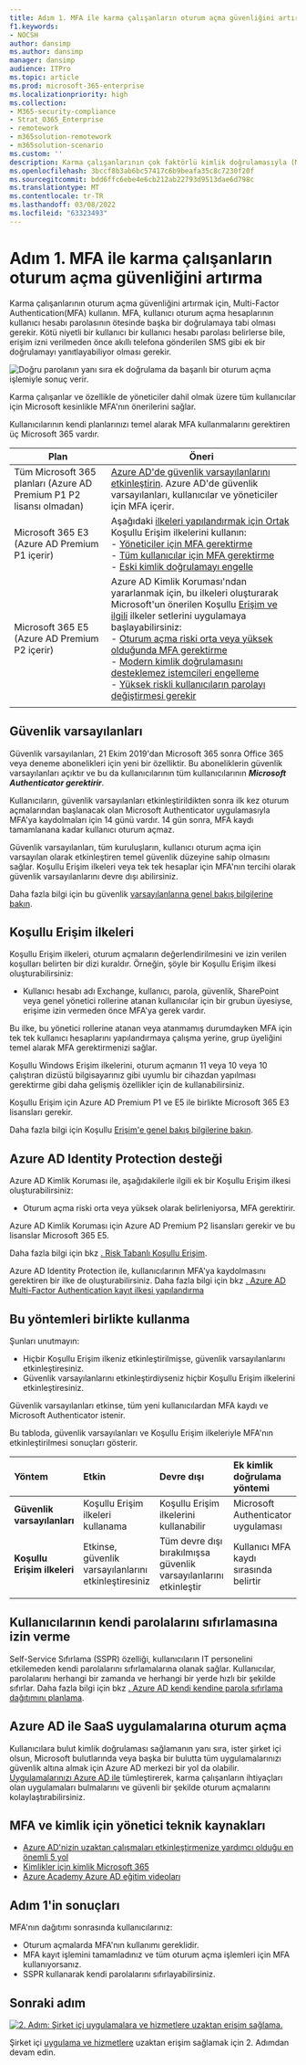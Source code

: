 ```yaml
---
title: Adım 1. MFA ile karma çalışanların oturum açma güvenliğini artırma
f1.keywords:
- NOCSH
author: dansimp
ms.author: dansimp
manager: dansimp
audience: ITPro
ms.topic: article
ms.prod: microsoft-365-enterprise
ms.localizationpriority: high
ms.collection:
- M365-security-compliance
- Strat_O365_Enterprise
- remotework
- m365solution-remotework
- m365solution-scenario
ms.custom: ''
description: Karma çalışanlarının çok faktörlü kimlik doğrulamasıyla (MFA) oturum açmasını gerekli olarak kullanın.
ms.openlocfilehash: 3bccf8b3ab6bc57417c6b9beafa35c8c7230f20f
ms.sourcegitcommit: bdd6ffc6ebe4e6cb212ab22793d9513dae6d798c
ms.translationtype: MT
ms.contentlocale: tr-TR
ms.lasthandoff: 03/08/2022
ms.locfileid: "63323493"
---
```

# <a name="step-1-increase-sign-in-security-for-hybrid-workers-with-mfa"></a>Adım 1. MFA ile karma çalışanların oturum açma güvenliğini artırma

Karma çalışanlarının oturum açma güvenliğini artırmak için, Multi-Factor Authentication(MFA) kullanın. MFA, kullanıcı oturum açma hesaplarının kullanıcı hesabı parolasının ötesinde başka bir doğrulamaya tabi olması gerekir. Kötü niyetli bir kullanıcı bir kullanıcı hesabı parolası belirlerse bile, erişim izni verilmeden önce akıllı telefona gönderilen SMS gibi ek bir doğrulamayı yanıtlayabiliyor olması gerekir.

![Doğru parolanın yanı sıra ek doğrulama da başarılı bir oturum açma işlemiyle sonuç verir.](../media/empower-people-to-work-remotely/remote-workers-mfa.png)

Karma çalışanlar ve özellikle de yöneticiler dahil olmak üzere tüm kullanıcılar için Microsoft kesinlikle MFA'nın önerilerini sağlar.

Kullanıcılarının kendi planlarınızı temel alarak MFA kullanmalarını gerektiren üç Microsoft 365 vardır.

|Plan  |Öneri  |
|---------|---------|
|Tüm Microsoft 365 planları (Azure AD Premium P1 P2 lisansı olmadan)     |[Azure AD'de güvenlik varsayılanlarını etkinleştirin](/azure/active-directory/fundamentals/concept-fundamentals-security-defaults). Azure AD'de güvenlik varsayılanları, kullanıcılar ve yöneticiler için MFA içerir.   |
|Microsoft 365 E3 (Azure AD Premium P1 içerir)     | Aşağıdaki [ilkeleri yapılandırmak için Ortak](/azure/active-directory/conditional-access/concept-conditional-access-policy-common) Koşullu Erişim ilkelerini kullanın: <br>- [Yöneticiler için MFA gerektirme](/azure/active-directory/conditional-access/howto-conditional-access-policy-admin-mfa) <br>- [Tüm kullanıcılar için MFA gerektirme](/azure/active-directory/conditional-access/howto-conditional-access-policy-all-users-mfa) <br> - [Eski kimlik doğrulamayı engelle](/azure/active-directory/conditional-access/howto-conditional-access-policy-block-legacy)       |
|Microsoft 365 E5 (Azure AD Premium P2 içerir)     | Azure AD Kimlik Koruması'ndan yararlanmak için, bu ilkeleri oluşturarak Microsoft'un önerilen Koşullu [Erişim ve ilgili](../security/office-365-security/identity-access-policies.md) ilkeler setlerini uygulamaya başlayabilirsiniz:<br> - [Oturum açma riski orta veya yüksek olduğunda MFA gerektirme](../security/office-365-security/identity-access-policies.md#require-mfa-based-on-sign-in-risk) <br>- [Modern kimlik doğrulamasını desteklemez istemcileri engelleme](../security/office-365-security/identity-access-policies.md#block-clients-that-dont-support-multi-factor)<br>- [Yüksek riskli kullanıcıların parolayı değiştirmesi gerekir](../security/office-365-security/identity-access-policies.md#high-risk-users-must-change-password)       |
| | |

## <a name="security-defaults"></a>Güvenlik varsayılanları

Güvenlik varsayılanları, 21 Ekim 2019'dan Microsoft 365 sonra Office 365 veya deneme abonelikleri için yeni bir özelliktir. Bu aboneliklerin güvenlik varsayılanları açıktır ve bu da kullanıcılarının tüm kullanıcılarının ***Microsoft Authenticator gerektirir***.
 
Kullanıcıların, güvenlik varsayılanları etkinleştirildikten sonra ilk kez oturum açmalarından başlanacak olan Microsoft Authenticator uygulamasıyla MFA'ya kaydolmaları için 14 günü vardır. 14 gün sonra, MFA kaydı tamamlanana kadar kullanıcı oturum açmaz.

Güvenlik varsayılanları, tüm kuruluşların, kullanıcı oturum açma için varsayılan olarak etkinleştiren temel güvenlik düzeyine sahip olmasını sağlar. Koşullu Erişim ilkeleri veya tek tek hesaplar için MFA'nın tercihi olarak güvenlik varsayılanlarını devre dışı abilirsiniz.

Daha fazla bilgi için bu güvenlik [varsayılanlarına genel bakış bilgilerine bakın](/azure/active-directory/fundamentals/concept-fundamentals-security-defaults).

## <a name="conditional-access-policies"></a>Koşullu Erişim ilkeleri

Koşullu Erişim ilkeleri, oturum açmaların değerlendirilmesini ve izin verilen koşulları belirten bir dizi kuraldır. Örneğin, şöyle bir Koşullu Erişim ilkesi oluşturabilirsiniz:

- Kullanıcı hesabı adı Exchange, kullanıcı, parola, güvenlik, SharePoint veya genel yönetici rollerine atanan kullanıcılar için bir grubun üyesiyse, erişime izin vermeden önce MFA'ya gerek vardır.

Bu ilke, bu yönetici rollerine atanan veya atanmamış durumdayken MFA için tek tek kullanıcı hesaplarını yapılandırmaya çalışma yerine, grup üyeliğini temel alarak MFA gerektirmenizi sağlar.

Koşullu Windows Erişim ilkelerini, oturum açmanın 11 veya 10 veya 10 çalıştıran dizüstü bilgisayarınız gibi uyumlu bir cihazdan yapılması gerektirme gibi daha gelişmiş özellikler için de kullanabilirsiniz.

Koşullu Erişim için Azure AD Premium P1 ve E5 ile birlikte Microsoft 365 E3 lisansları gerekir.

Daha fazla bilgi için Koşullu [Erişim'e genel bakış bilgilerine bakın](/azure/active-directory/conditional-access/overview).

## <a name="azure-ad-identity-protection-support"></a>Azure AD Identity Protection desteği

Azure AD Kimlik Koruması ile, aşağıdakilerle ilgili ek bir Koşullu Erişim ilkesi oluşturabilirsiniz:

- Oturum açma riski orta veya yüksek olarak belirleniyorsa, MFA gerektirir.

Azure AD Kimlik Koruması için Azure AD Premium P2 lisansları gerekir ve bu lisanslar Microsoft 365 E5.

Daha fazla bilgi için bkz [. Risk Tabanlı Koşullu Erişim](/azure/active-directory/conditional-access/howto-conditional-access-policy-risk#require-mfa-medium-or-high-sign-in-risk-users).

Azure AD Identity Protection ile, kullanıcılarının MFA'ya kaydolmasını gerektiren bir ilke de oluşturabilirsiniz. Daha fazla bilgi için bkz [. Azure AD Multi-Factor Authentication kayıt ilkesi yapılandırma](/azure/active-directory/identity-protection/howto-identity-protection-configure-mfa-policy)


## <a name="using-these-methods-together"></a>Bu yöntemleri birlikte kullanma

Şunları unutmayın:

- Hiçbir Koşullu Erişim ilkeniz etkinleştirilmişse, güvenlik varsayılanlarını etkinleştiresiniz.
- Güvenlik varsayılanlarını etkinleştirdiyseniz hiçbir Koşullu Erişim ilkelerini etkinleştiresiniz.

Güvenlik varsayılanları etkinse, tüm yeni kullanıcılardan MFA kaydı ve Microsoft Authenticator istenir. 

Bu tabloda, güvenlik varsayılanları ve Koşullu Erişim ilkeleriyle MFA'nın etkinleştirilmesi sonuçları gösterir.

| Yöntem | Etkin | Devre dışı | Ek kimlik doğrulama yöntemi |
|:-------|:-----|:-------|:-------|
| **Güvenlik varsayılanları**  | Koşullu Erişim ilkeleri kullanama | Koşullu Erişim ilkelerini kullanabilir | Microsoft Authenticator uygulaması |
| **Koşullu Erişim ilkeleri** | Etkinse, güvenlik varsayılanlarını etkinleştiresiniz | Tüm devre dışı bırakılmışsa güvenlik varsayılanlarını etkinleştir  | Kullanıcı MFA kaydı sırasında belirtir  |
||||

## <a name="let-your-users-reset-their-own-passwords"></a>Kullanıcılarının kendi parolalarını sıfırlamasına izin verme

Self-Service Sıfırlama (SSPR) özelliği, kullanıcıların IT personelini etkilemeden kendi parolalarını sıfırlamalarına olanak sağlar. Kullanıcılar, parolalarını herhangi bir zamanda ve herhangi bir yerde hızlı bir şekilde sıfırlar. Daha fazla bilgi için bkz [. Azure AD kendi kendine parola sıfırlama dağıtımını planlama](/azure/active-directory/authentication/howto-sspr-deployment).

## <a name="sign-in-to-saas-apps-with-azure-ad"></a>Azure AD ile SaaS uygulamalarına oturum açma

Kullanıcılara bulut kimlik doğrulaması sağlamanın yanı sıra, ister şirket içi olsun, Microsoft bulutlarında veya başka bir bulutta tüm uygulamalarınızı güvenlik altına almak için Azure AD merkezi bir yol da olabilir. [Uygulamalarınızı Azure AD ile](/azure/active-directory/manage-apps/plan-an-application-integration) tümleştirerek, karma çalışanların ihtiyaçları olan uygulamaları bulmalarını ve güvenli bir şekilde oturum açmalarını kolaylaştırabilirsiniz.

## <a name="admin-technical-resources-for-mfa-and-identity"></a>MFA ve kimlik için yönetici teknik kaynakları

- [Azure AD'nizin uzaktan çalışmaları etkinleştirmenize yardımcı olduğu en önemli 5 yol](https://techcommunity.microsoft.com/t5/azure-active-directory-identity/top-5-ways-your-azure-ad-can-help-you-enable-remote-work/ba-p/1144691)
- [Kimlikler için kimlik Microsoft 365](../enterprise/deploy-identity-solution-overview.md)
- [Azure Academy Azure AD eğitim videoları](https://www.youtube.com/watch?v=pN8o0owHfI0&list=PL-V4YVm6AmwUFpC3rXr2i2piRQ708q_ia)

## <a name="results-of-step-1"></a>Adım 1'in sonuçları

MFA'nın dağıtımı sonrasında kullanıcılarınız:

- Oturum açmalarda MFA'nın kullanımı gereklidir.
- MFA kayıt işlemini tamamladınız ve tüm oturum açma işlemleri için MFA kullanıyorsanız.
- SSPR kullanarak kendi parolalarını sıfırlayabilirsiniz.

## <a name="next-step"></a>Sonraki adım

[![2. Adım: Şirket içi uygulamalara ve hizmetlere uzaktan erişim sağlama.](../media/empower-people-to-work-remotely/remote-workers-step-grid-2.png)](empower-people-to-work-remotely-remote-access.md)

Şirket içi [uygulama ve hizmetlere](empower-people-to-work-remotely-remote-access.md) uzaktan erişim sağlamak için 2. Adımdan devam edin.